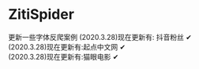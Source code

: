 # ZitiSpider
更新一些字体反爬案例
(2020.3.28)现在更新有: 抖音粉丝 ✔  
(2020.3.28)现在更新有:起点中文网 ✔  
(2020.3.28)现在更新有:猫眼电影 ✔
           
